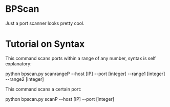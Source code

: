 # BPScan
Just a port scanner looks pretty cool.


# Tutorial on Syntax


This command scans ports within a range of any number, syntax is self explanatory:

python bpscan.py scanrangeP --host [IP] --port [integer] --range1 [integer] --range2 [integer]



This command scans a certain port:

python bpscan.py scanP --host [IP] --port [integer]
